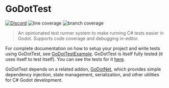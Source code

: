 # GoDotTest

[![Discord](https://img.shields.io/badge/Chickensoft%20Discord-%237289DA.svg?style=flat&logo=discord&logoColor=white)](https://discord.gg/gSjaPgMmYW) ![line coverage][line-coverage] ![branch coverage][branch-coverage]

> An opinionated test runner system to make running C# tests easier in Godot. Supports code coverage and debugging in-editor. 

For complete documentation on how to setup your project and write tests using GoDotTest, see [GoDotTestExample]. GoDotTest is itself fully tested (it uses itself to test itself). You can see the tests for it [here][go-dot-test-tests].

GoDotTest depends on a related addon, [GoDotNet], which provides simple dependency injection, state management, serialization, and other utilities for C# Godot development.


[GoDotNet]: https://github.com/chickensoft-games/go_dot_net
[GoDotTestExample]: https://github.com/chickensoft-games/GoDotTestExample
[go-dot-test-tests]: https://github.com/chickensoft-games/GoDotTestExample/tree/main/test/go_dot_test_tests
[line-coverage]: https://raw.githubusercontent.com/chickensoft-games/GoDotTestExample/main/reports/line_coverage.svg
[branch-coverage]: https://raw.githubusercontent.com/chickensoft-games/GoDotTestExample/main/reports/branch_coverage.svg
